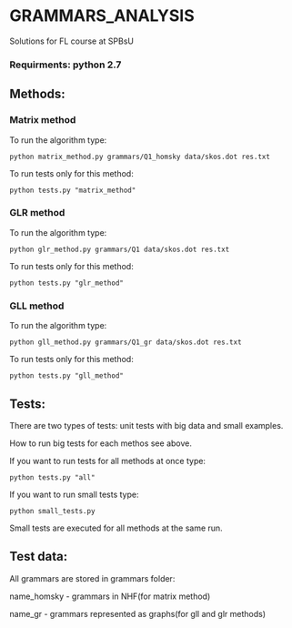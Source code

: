 # GRAMMARS_ANALYSIS
Solutions for FL course at SPBsU

### Requirments: python 2.7

## Methods:

### Matrix method

To run the algorithm type:
```
python matrix_method.py grammars/Q1_homsky data/skos.dot res.txt
```

To run tests only for this method:

```
python tests.py "matrix_method"
```


### GLR method

To run the algorithm type:
```
python glr_method.py grammars/Q1 data/skos.dot res.txt
```

To run tests only for this method:

```
python tests.py "glr_method"
```

###


### GLL method

To run the algorithm type:
```
python gll_method.py grammars/Q1_gr data/skos.dot res.txt
```

To run tests only for this method:

```
python tests.py "gll_method"
```

###
## Tests:
There are two types of tests: unit tests with big data and small examples.

How to run big tests for each methos see above.

If you want to run tests for all methods at once type:

```
python tests.py "all"
```

If you want to run small tests type:
```
python small_tests.py
```

Small tests are executed for all methods at the same run.

## Test data:

All grammars are stored in grammars folder:

name_homsky - grammars in NHF(for matrix method)

name_gr - grammars represented as graphs(for gll and glr methods)